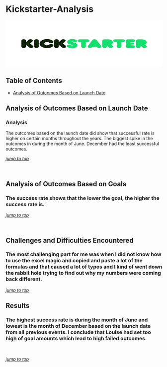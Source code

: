 # Kickstarter-Analysis

<img src="./resources/images/kickstarter-logo.jpeg" width="1200" height="150">

## Table of Contents
- [Analysis of Outcomes Based on Launch Date](https://github.com/Jenny16x/Kickstarter-Analysis#Analysis-of-Outcomes-Based-on-Launch-Date)


## Analysis of Outcomes Based on Launch Date

### Analysis
The outcomes based on the launch date did show that successful rate is higher on certain months throughout the years. The biggest spike in the outcomes in during the month of June. December had the least successful outcomes. <br>

[*jump to top*](https://github.com/Jenny16x/Kickstarter-Analysis#Kickstarter-Analysis)

<br>

## Analysis of Outcomes Based on Goals

### The success rate shows that the lower the goal, the higher the success rate is.

[*jump to top*](https://github.com/Jenny16x/Kickstarter-Analysis#Kickstarter-Analysis)

<br>

## Challenges and Difficulties Encountered

### The most challenging part for me was when I did not know how to use the excel magic and copied and paste a lot of the formulas and that caused a lot of typos and I kind of went down the rabbit hole trying to find out why my numbers were coming back different.

[*jump to top*](https://github.com/Jenny16x/Kickstarter-Analysis#Kickstarter-Analysis)
<br>


## Results

### The highest success rate is during the month of June and lowest is the month of December based on the launch date from all previous events. I conclude that Louise had set too high of goal amounts which lead to high failed outcomes.
<br>

[*jump to top*](https://github.com/Jenny16x/Kickstarter-Analysis#Kickstarter-Analysis)
